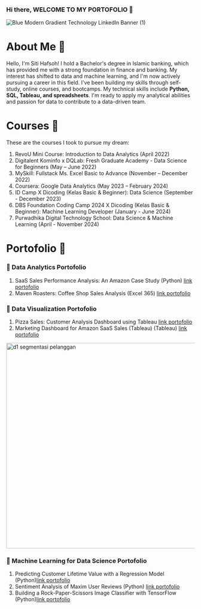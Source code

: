 ### Hi there, WELCOME TO MY PORTOFOLIO 👋
![Blue Modern Gradient Technology LinkedIn Banner (1)](https://github.com/sitihafsoh/sitihafsoh/assets/107082735/f7d29bc3-2720-4323-b808-184c9258314c)

# About Me 🧕
Hello, I'm Siti Hafsoh! I hold a Bachelor's degree in Islamic banking, which has provided me with a strong foundation in finance and banking. My interest has shifted to data and machine learning, and I'm now actively pursuing a career in this field. I've been building my skills through self-study, online courses, and bootcamps. My technical skills include **Python, SQL, Tableau, and spreadsheets**. I'm ready to apply my analytical abilities and passion for data to contribute to a data-driven team.

# Courses 📔
These are the courses I took to pursue my dream:
1. RevoU Mini Course: Introduction to Data Analytics (April 2022)
2. Digitalent Kominfo x DQLab: Fresh Graduate Academy - Data Science for Beginners (May – June 2022)
3. MySkill: Fullstack Ms. Excel Basic to Advance (November – December 2022)
4. Coursera: Google Data Analytics (May 2023 – February 2024)
5. ID Camp X Dicoding (Kelas Basic & Beginner): Data Science (September - December 2023)
6. DBS Foundation Coding Camp 2024 X Dicoding (Kelas Basic & Beginner): Machine Learning Developer (January - June 2024)
7. Purwadhika Digital Technology School: Data Science & Machine Learning (April - November 2024)

# Portofolio 📜 
### 🚀 Data Analytics Portofolio
1. SaaS Sales Performance Analysis: An Amazon Case Study (Python) [link portofolio](https://github.com/sitihafsoh/aws-saas-sales.git) 
2. Maven Roasters: Coffee Shop Sales Analysis (Excel 365) [link portofolio](https://github.com/sitihafsoh/coffee-shop-sales.git)

### 🛶 Data Visualization Portofolio
1. Pizza Sales: Customer Analysis Dashboard using Tableau [link portofolio](https://public.tableau.com/shared/75RNK96BG?:display_count=n&:origin=viz_share_link)
2. Marketing Dashboard for Amazon SaaS Sales (Tableau) (Tableau) [link portofolio](https://public.tableau.com/shared/6DQHJ9RHK?:display_count=n&:origin=viz_share_link)
<img width="1052" height="548" alt="d1 segmentasi pelanggan" src="https://github.com/user-attachments/assets/850928d5-165a-4350-8ec7-6f4fb100815f" />
 
### 🛫 Machine Learning for Data Science Portofolio
1. Predicting Customer Lifetime Value with a Regression Model (Python)[link portofolio](https://github.com/sitihafsoh/customer-lifetime-value.git)
2. Sentiment Analysis of Maxim User Reviews (Python) [link portofolio](https://github.com/sitihafsoh/analisis-sentimen-ulasan-maxim.git)
3. Building a Rock-Paper-Scissors Image Classifier with TensorFlow (Python)[link portofolio](https://github.com/sitihafsoh/submission-klasifikasi-gambar.git)




<!--
**sitihafsoh/sitihafsoh** is a ✨ _special_ ✨ repository because its `README.md` (this file) appears on your GitHub profile.d
Here are some ideas to get you started:

- 🔭 I’m currently working on ...
- 🌱 I’m currently learning ...
- 👯 I’m looking to collaborate on ...
- 🤔 I’m looking for help with ...
- 💬 Ask me about ...
- 📫 How to reach me: ...
- 😄 Pronouns: ...
- ⚡ Fun fact: ...
-->
